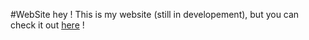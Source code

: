 #WebSite
hey ! This is my website (still in developement), but you can check it out [here](https://paulux06.github.io) !
